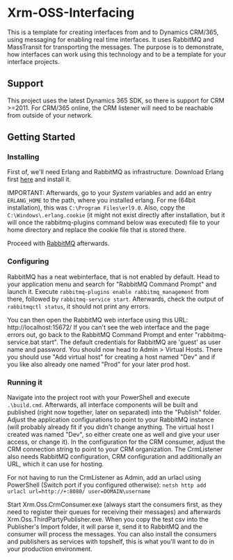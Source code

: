 # Xrm-OSS-Interfacing

This is a template for creating interfaces from and to Dynamics CRM/365, using messaging for enabling real time interfaces.
It uses RabbitMQ and MassTransit for transporting the messages.
The purpose is to demonstrate, how interfaces can work using this technology and to be a template for your interface projects.

## Support
This project uses the latest Dynamics 365 SDK, so there is support for CRM >=2011.
For CRM/365 online, the CRM listener will need to be reachable from outside of your network.

## Getting Started
### Installing
First of,  we'll need Erlang and RabbitMQ as infrastructure.
Download Erlang first [here](http://www.erlang.org/downloads) and install it.

IMPORTANT: Afterwards, go to your _System_ variables and add an entry `ERLANG_HOME` to the path, where you installed erlang.
For me (64bit installation), this was `C:\Program Files\erl9.0`.
Also, copy the `C:\Windows\.erlang.cookie` (it might not exist directly after installation, but it will once the rabbitmq-plugins command below was executed) file to your home directory and replace the cookie file that is stored there.

Proceed with [RabbitMQ](http://www.rabbitmq.com/download.html) afterwards.

### Configuring
RabbitMQ has a neat webinterface, that is not enabled by default.
Head to your application menu and search for "RabbitMQ Command Prompt" and launch it.
Execute ```rabbitmq-plugins enable rabbitmq_management``` from there, followed by ```rabbitmq-service start```.
Afterwards, check the output of ```rabbitmqctl status```, it should not print any errors.

You can then open the RabbitMQ web interface using this URL: http://localhost:15672/
If you can't see the web interface and the page errors out, go back to the RabbitMQ Command Prompt and enter "rabbitmq-service.bat start".
The default credentials for RabbitMQ are 'guest' as user name and password.
You should now head to Admin > Virtual Hosts. There you should use "Add virtual host" for creating a host named "Dev" and if you like also already one named "Prod" for your later prod host.

### Running it
Navigate into the project root with your PowerShell and execute `.\build.cmd`.
Afterwards, all interface components will be built and published (right now together, later on separated) into the "Publish" folder.
Adjust the application configurations to point to your RabbitMQ instance (will probably already fit if you didn't change anything. The virtual host I created was named "Dev", so either create one as well and give your user access, or change it).
In the configuration for the CRM consumer, adjust the CRM connection string to point to your CRM organization.
The CrmListener also needs RabbitMQ configuration, CRM configuration and additionally an URL, which it can use for hosting.

For not having to run the CrmListener as Admin, add an urlacl using PowerShell (Switch port if you configured otherwise):
```netsh http add urlacl url=http://+:8080/ user=DOMAIN\username```

Start Xrm.Oss.CrmConsumer.exe (always start the consumers first, as they need to register their queues for receiving their messages) and afterwards Xrm.Oss.ThirdPartyPublisher.exe.
When you copy the test csv into the Publisher's Import folder, it will parse it, send it to RabbitMQ and the consumer will process the messages.
You can also install the consumers and publishers as services with topshelf, this is what you'll want to do in your production environment.